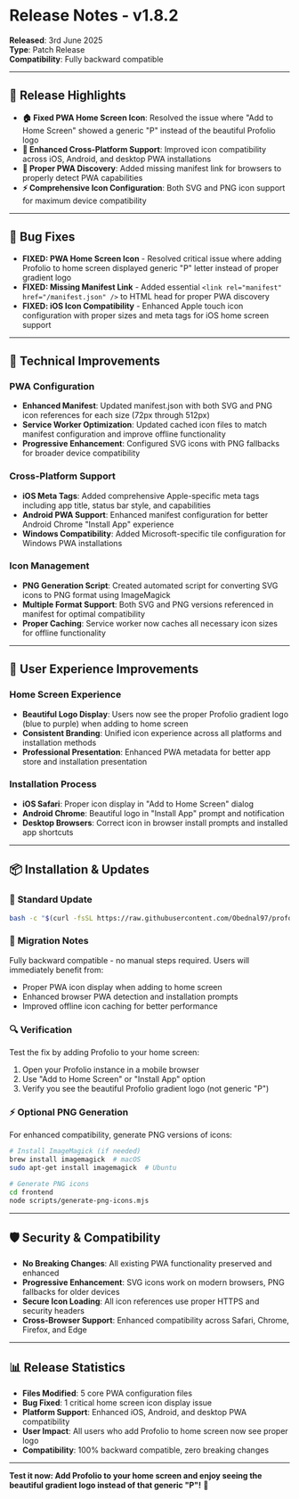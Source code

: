 # Release Notes - v1.8.2

**Released**: 3rd June 2025  
**Type**: Patch Release  
**Compatibility**: Fully backward compatible

---

## 🎯 **Release Highlights**

- **🏠 Fixed PWA Home Screen Icon**: Resolved the issue where "Add to Home Screen" showed a generic "P" instead of the beautiful Profolio logo
- **📱 Enhanced Cross-Platform Support**: Improved icon compatibility across iOS, Android, and desktop PWA installations
- **🔗 Proper PWA Discovery**: Added missing manifest link for browsers to properly detect PWA capabilities
- **⚡ Comprehensive Icon Configuration**: Both SVG and PNG icon support for maximum device compatibility

---

## 🐛 **Bug Fixes**

- **FIXED: PWA Home Screen Icon** - Resolved critical issue where adding Profolio to home screen displayed generic "P" letter instead of proper gradient logo
- **FIXED: Missing Manifest Link** - Added essential `<link rel="manifest" href="/manifest.json" />` to HTML head for proper PWA discovery
- **FIXED: iOS Icon Compatibility** - Enhanced Apple touch icon configuration with proper sizes and meta tags for iOS home screen support

---

## 🔧 **Technical Improvements**

### PWA Configuration
- **Enhanced Manifest**: Updated manifest.json with both SVG and PNG icon references for each size (72px through 512px)
- **Service Worker Optimization**: Updated cached icon files to match manifest configuration and improve offline functionality
- **Progressive Enhancement**: Configured SVG icons with PNG fallbacks for broader device compatibility

### Cross-Platform Support
- **iOS Meta Tags**: Added comprehensive Apple-specific meta tags including app title, status bar style, and capabilities
- **Android PWA Support**: Enhanced manifest configuration for better Android Chrome "Install App" experience  
- **Windows Compatibility**: Added Microsoft-specific tile configuration for Windows PWA installations

### Icon Management
- **PNG Generation Script**: Created automated script for converting SVG icons to PNG format using ImageMagick
- **Multiple Format Support**: Both SVG and PNG versions referenced in manifest for optimal compatibility
- **Proper Caching**: Service worker now caches all necessary icon sizes for offline functionality

---

## 🎨 **User Experience Improvements**

### Home Screen Experience
- **Beautiful Logo Display**: Users now see the proper Profolio gradient logo (blue to purple) when adding to home screen
- **Consistent Branding**: Unified icon experience across all platforms and installation methods
- **Professional Presentation**: Enhanced PWA metadata for better app store and installation presentation

### Installation Process
- **iOS Safari**: Proper icon display in "Add to Home Screen" dialog
- **Android Chrome**: Beautiful logo in "Install App" prompt and notification
- **Desktop Browsers**: Correct icon in browser install prompts and installed app shortcuts

---

## 📦 **Installation & Updates**

### 🚀 **Standard Update**
```bash
bash -c "$(curl -fsSL https://raw.githubusercontent.com/Obednal97/profolio/main/install-or-update.sh)"
```

### 🔄 **Migration Notes**
Fully backward compatible - no manual steps required. Users will immediately benefit from:
- Proper PWA icon display when adding to home screen
- Enhanced browser PWA detection and installation prompts
- Improved offline icon caching for better performance

### 🔍 **Verification**
Test the fix by adding Profolio to your home screen:
1. Open your Profolio instance in a mobile browser
2. Use "Add to Home Screen" or "Install App" option
3. Verify you see the beautiful Profolio gradient logo (not generic "P")

### ⚡ **Optional PNG Generation**
For enhanced compatibility, generate PNG versions of icons:
```bash
# Install ImageMagick (if needed)
brew install imagemagick  # macOS
sudo apt-get install imagemagick  # Ubuntu

# Generate PNG icons
cd frontend
node scripts/generate-png-icons.mjs
```

---

## 🛡️ **Security & Compatibility**

- **No Breaking Changes**: All existing PWA functionality preserved and enhanced
- **Progressive Enhancement**: SVG icons work on modern browsers, PNG fallbacks for older devices
- **Secure Icon Loading**: All icon references use proper HTTPS and security headers
- **Cross-Browser Support**: Enhanced compatibility across Safari, Chrome, Firefox, and Edge

---

## 📊 **Release Statistics**
- **Files Modified**: 5 core PWA configuration files
- **Bug Fixed**: 1 critical home screen icon display issue
- **Platform Support**: Enhanced iOS, Android, and desktop PWA compatibility
- **User Impact**: All users who add Profolio to home screen now see proper logo
- **Compatibility**: 100% backward compatible, zero breaking changes

---

**Test it now: Add Profolio to your home screen and enjoy seeing the beautiful gradient logo instead of that generic "P"!** 🎉 
